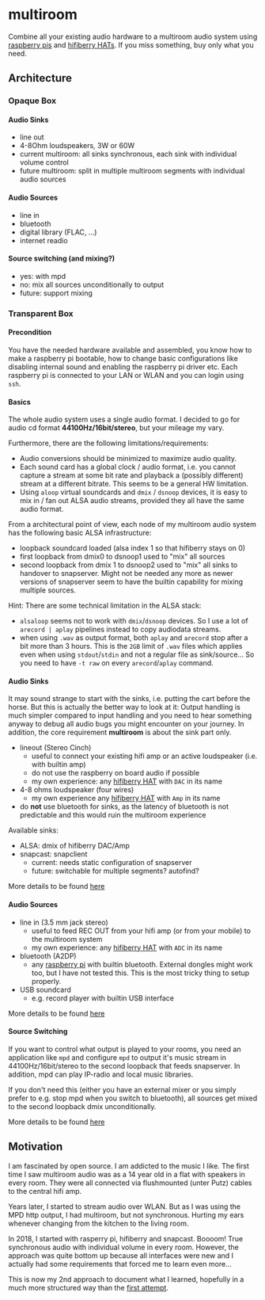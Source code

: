 # multiroom

Combine all your existing audio hardware to a multiroom audio system using 
[raspberry pis](https://en.wikipedia.org/wiki/Raspberry_Pi#Specifications) and 
[hifiberry HATs](https://www.hifiberry.com). If you miss something, buy only
what you need.

## Architecture
### Opaque Box
#### Audio Sinks
* line out
* 4-8Ohm loudspeakers, 3W or 60W
* current multiroom: all sinks synchronous, each sink with individual volume control
* future multiroom: split in multiple multiroom segments with individual audio sources

#### Audio Sources
* line in
* bluetooth 
* digital library (FLAC, ...)
* internet readio

#### Source switching (and mixing?)
* yes: with mpd 
* no: mix all sources unconditionally to output
* future: support mixing 

### Transparent Box

#### Precondition

You have the needed hardware available and assembled, you know how to make a raspberry pi bootable, how to 
change basic configurations like disabling internal sound and enabling the raspberry pi driver etc. Each 
raspberry pi is connected to your LAN or WLAN and you can login using `ssh`.

#### Basics

The whole audio system uses a single audio format. I decided to 
go for audio cd format **44100Hz/16bit/stereo**, but your mileage 
my vary. 

Furthermore, there are the following limitations/requirements:

* Audio conversions should be minimized to maximize audio quality.
* Each sound card has a global clock / audio format, i.e. you cannot capture a stream at some bit rate and playback a (possibly different) 
  stream at a different bitrate. This seems to be a general HW limitation.
* Using `aloop` virtual soundcards and `dmix` / `dsnoop` devices, it is easy to mix in / fan out ALSA audio streams, provided they all have the same audio format.

From a architectural point of view, each node of my multiroom audio system has the following basic ALSA infrastructure:

* loopback soundcard loaded (alsa index 1 so that hifiberry stays on 0)
* first loopback from dmix0 to dsnoop1 used to "mix" all sources 
* second loopback from dmix 1 to dsnoop2 used to "mix" all sinks to handover to snapserver. Might not be needed any more as newer versions of snapserver seem to have the builtin capability for mixing multiple sources.

Hint: There are some technical limitation in the ALSA stack: 

* `alsaloop` seems not to work with `dmix`/`dsnoop` devices. So I use a lot of `arecord | aplay` pipelines instead to copy audiodata streams.
* when using `.wav` as output format, both `aplay` and `arecord` stop after a bit more than 3 hours. This is the `2GB` limit of `.wav` files which applies even when using `stdout`/`stdin` and not a regular file as sink/source... So you need to have `-t raw` on every `arecord`/`aplay` command.

#### Audio Sinks

It may sound strange to start with the sinks, i.e. putting the cart before the horse. But this is actually the
better way to look at it: Output handling is much simpler compared to input handling and 
you need to hear something anyway to debug all audio bugs you might encounter on your journey.  In addition, the 
core requirement **multiroom** is about the sink part only.

* lineout (Stereo Cinch)
  * useful to connect your existing hifi amp or an active loudspeaker (i.e. with builtin amp)
  * do not use the raspberry on board audio if possible
  * my own experience: any [hifiberry HAT](https://www.hifiberry.com) with `DAC` in its name
* 4-8 ohms loudspeaker (four wires)
  * my own experience any [hifiberry HAT](https://www.hifiberry.com) with `Amp` in its name
* do **not** use bluetooth for sinks, as the latency of bluetooth is not predictable and this would ruin the multiroom experience

Available sinks: 

* ALSA: dmix of hifiberry DAC/Amp
* snapcast: snapclient
  * current: needs static configuration of snapserver
  * future: switchable for multiple segments? autofind?

More details to be found [here](doc/sinks/README.md)

#### Audio Sources

* line in (3.5 mm jack stereo)
  * useful to feed REC OUT from your hifi amp (or from your mobile) to the multiroom system
  * my own experience: any [hifiberry HAT](https://www.hifiberry.com) with `ADC` in its name
* bluetooth (A2DP)
  * any [raspberry pi](https://en.wikipedia.org/wiki/Raspberry_Pi#Specifications) with builtin bluetooth. External dongles might work too, but I have not tested this. This is the most tricky thing to setup properly.
* USB soundcard
  * e.g. record player with builtin USB interface

More details to be found [here](doc/sources/README.md)

#### Source Switching 

If you want to control what output is played to your rooms, you need an application like `mpd` and configure `mpd` to output it's 
music stream in 44100Hz/16bit/stereo to the second loopback that feeds snapserver. In addition, mpd can play IP-radio and
local music libraries. 

If you don't need this (either you have an external mixer or you simply prefer to e.g. stop mpd when you switch to bluetooth), all sources 
get mixed to the second loopback dmix unconditionally.

More details to be found [here](docs/controls/README.md)


## Motivation

I am fascinated by open source. I am addicted to the music I like. The first time I saw multiroom
audio was as a 14 year old in a flat with speakers in every room. They were all 
connected via flushmounted (unter Putz) cables to the central hifi amp.

Years later, I started to stream audio over WLAN. But as I was using the MPD http output, I had multiroom,
but not synchronous. Hurting my ears whenever changing from the kitchen to the living room.

In 2018, I started with rasperry pi, hifiberry and snapcast. Boooom! True synchronous audio with 
individual volume in every room. However, the approach was quite bottom up because all interfaces
were new and I actually had some requirements that forced me to learn even more...

This is now my 2nd approach to document what I learned, hopefully in a much more structured way
than the [first attempt](doc/legacy/2021_README.md).



